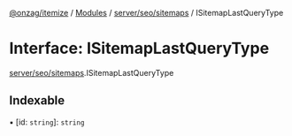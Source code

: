 [@onzag/itemize](../README.md) / [Modules](../modules.md) / [server/seo/sitemaps](../modules/server_seo_sitemaps.md) / ISitemapLastQueryType

# Interface: ISitemapLastQueryType

[server/seo/sitemaps](../modules/server_seo_sitemaps.md).ISitemapLastQueryType

## Indexable

▪ [id: `string`]: `string`

